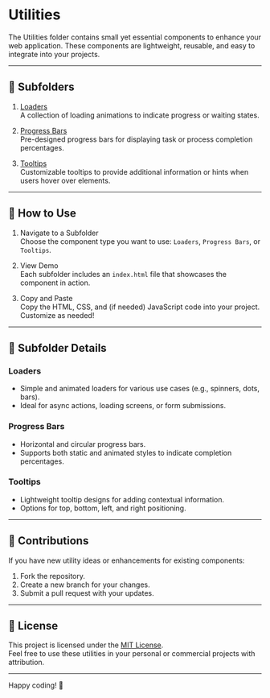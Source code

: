 # Utilities

The Utilities folder contains small yet essential components to enhance your web application. These components are lightweight, reusable, and easy to integrate into your projects.

---

## 📂 Subfolders

1. [Loaders](./Loaders/)  
   A collection of loading animations to indicate progress or waiting states.

2. [Progress Bars](./ProgressBars/)  
   Pre-designed progress bars for displaying task or process completion percentages.

3. [Tooltips](./Tooltips/)  
   Customizable tooltips to provide additional information or hints when users hover over elements.

---

## 🚀 How to Use

1. Navigate to a Subfolder  
   Choose the component type you want to use: `Loaders`, `Progress Bars`, or `Tooltips`.

2. View Demo  
   Each subfolder includes an `index.html` file that showcases the component in action.

3. Copy and Paste  
   Copy the HTML, CSS, and (if needed) JavaScript code into your project. Customize as needed!

---

## 📖 Subfolder Details

### Loaders

- Simple and animated loaders for various use cases (e.g., spinners, dots, bars).
- Ideal for async actions, loading screens, or form submissions.

### Progress Bars

- Horizontal and circular progress bars.
- Supports both static and animated styles to indicate completion percentages.

### Tooltips

- Lightweight tooltip designs for adding contextual information.
- Options for top, bottom, left, and right positioning.

---

## 🙌 Contributions

If you have new utility ideas or enhancements for existing components:

1. Fork the repository.
2. Create a new branch for your changes.
3. Submit a pull request with your updates.

---

## 📜 License

This project is licensed under the [MIT License](../LICENSE).  
Feel free to use these utilities in your personal or commercial projects with attribution.

---

Happy coding! 🚀

